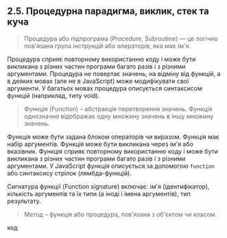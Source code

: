 ## 2.5. Процедурна парадигма, виклик, стек та куча

> Процедура або підпрограма (Procedure, Subroutine) — це логічно пов'язана група інструкцій або операторів, яка має ім'я.

Процедура сприяє повторному використанню коду і може бути викликана з різних частин програми багато разів і з різними аргументами. Процедура не повертає значень, на відміну від функцій, а в деяких мовах (але не в JavaScript) може модифікувати свої аргументи. У багатьох мовах процедура описується синтаксисом функцій (наприклад, типу void).

> Функція (Function) – абстракція перетворення значень. Функція однозначно відображає одну множину значень в іншу множину значень.

Функція може бути задана блоком операторів чи виразом. Функція має набір аргументів. Функція може бути викликана через ім'я або вказівник. Функція сприяє повторному використанню коду і може бути викликана з різних частин програми багато разів і з різними аргументами. У JavaScript функція описується за допомогою `function` або синтаксису стрілок (лямбда-функцій).

Сигнатура функції (Function signature) включає: ім'я (ідентифікатор), кількість аргументів та їх типи (а іноді і імена аргументів), тип результату.

> Метод – функція або процедура, пов'язана з об'єктом чи класом.

код


